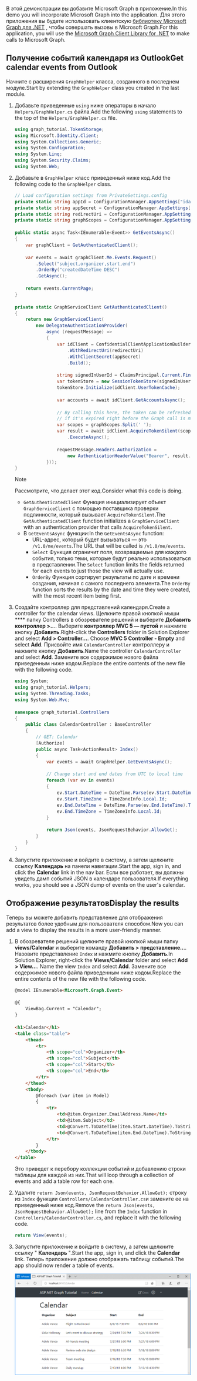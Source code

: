 <!-- markdownlint-disable MD002 MD041 -->

<span data-ttu-id="cb8dc-101">В этой демонстрации вы добавите Microsoft Graph в приложение.</span><span class="sxs-lookup"><span data-stu-id="cb8dc-101">In this demo you will incorporate Microsoft Graph into the application.</span></span> <span data-ttu-id="cb8dc-102">Для этого приложения вы будете использовать клиентскую [библиотеку Microsoft Graph для .NET](https://github.com/microsoftgraph/msgraph-sdk-dotnet) , чтобы совершать вызовы в Microsoft Graph.</span><span class="sxs-lookup"><span data-stu-id="cb8dc-102">For this application, you will use the [Microsoft Graph Client Library for .NET](https://github.com/microsoftgraph/msgraph-sdk-dotnet) to make calls to Microsoft Graph.</span></span>

## <a name="get-calendar-events-from-outlook"></a><span data-ttu-id="cb8dc-103">Получение событий календаря из Outlook</span><span class="sxs-lookup"><span data-stu-id="cb8dc-103">Get calendar events from Outlook</span></span>

<span data-ttu-id="cb8dc-104">Начните с расширения `GraphHelper` класса, созданного в последнем модуле.</span><span class="sxs-lookup"><span data-stu-id="cb8dc-104">Start by extending the `GraphHelper` class you created in the last module.</span></span>

1. <span data-ttu-id="cb8dc-105">Добавьте приведенные `using` ниже операторы в начало `Helpers/GraphHelper.cs` файла.</span><span class="sxs-lookup"><span data-stu-id="cb8dc-105">Add the following `using` statements to the top of the `Helpers/GraphHelper.cs` file.</span></span>

    ```cs
    using graph_tutorial.TokenStorage;
    using Microsoft.Identity.Client;
    using System.Collections.Generic;
    using System.Configuration;
    using System.Linq;
    using System.Security.Claims;
    using System.Web;
    ```

1. <span data-ttu-id="cb8dc-106">Добавьте в `GraphHelper` класс приведенный ниже код.</span><span class="sxs-lookup"><span data-stu-id="cb8dc-106">Add the following code to the `GraphHelper` class.</span></span>

    ```cs
    // Load configuration settings from PrivateSettings.config
    private static string appId = ConfigurationManager.AppSettings["ida:AppId"];
    private static string appSecret = ConfigurationManager.AppSettings["ida:AppSecret"];
    private static string redirectUri = ConfigurationManager.AppSettings["ida:RedirectUri"];
    private static string graphScopes = ConfigurationManager.AppSettings["ida:AppScopes"];

    public static async Task<IEnumerable<Event>> GetEventsAsync()
    {
        var graphClient = GetAuthenticatedClient();

        var events = await graphClient.Me.Events.Request()
            .Select("subject,organizer,start,end")
            .OrderBy("createdDateTime DESC")
            .GetAsync();

        return events.CurrentPage;
    }

    private static GraphServiceClient GetAuthenticatedClient()
    {
        return new GraphServiceClient(
            new DelegateAuthenticationProvider(
                async (requestMessage) =>
                {
                    var idClient = ConfidentialClientApplicationBuilder.Create(appId)
                        .WithRedirectUri(redirectUri)
                        .WithClientSecret(appSecret)
                        .Build();

                    string signedInUserId = ClaimsPrincipal.Current.FindFirst(ClaimTypes.NameIdentifier).Value;
                    var tokenStore = new SessionTokenStore(signedInUserId, HttpContext.Current);
                    tokenStore.Initialize(idClient.UserTokenCache);

                    var accounts = await idClient.GetAccountsAsync();

                    // By calling this here, the token can be refreshed
                    // if it's expired right before the Graph call is made
                    var scopes = graphScopes.Split(' ');
                    var result = await idClient.AcquireTokenSilent(scopes, accounts.FirstOrDefault())
                        .ExecuteAsync();

                    requestMessage.Headers.Authorization =
                        new AuthenticationHeaderValue("Bearer", result.AccessToken);
                }));
    }
    ```

    > [!NOTE]
    > <span data-ttu-id="cb8dc-107">Рассмотрите, что делает этот код.</span><span class="sxs-lookup"><span data-stu-id="cb8dc-107">Consider what this code is doing.</span></span>
    >
    > - <span data-ttu-id="cb8dc-108">`GetAuthenticatedClient` Функция инициализирует объект `GraphServiceClient` с помощью поставщика проверки подлинности, который вызывает `AcquireTokenSilent`.</span><span class="sxs-lookup"><span data-stu-id="cb8dc-108">The `GetAuthenticatedClient` function initializes a `GraphServiceClient` with an authentication provider that calls `AcquireTokenSilent`.</span></span>
    > - <span data-ttu-id="cb8dc-109">В `GetEventsAsync` функции:</span><span class="sxs-lookup"><span data-stu-id="cb8dc-109">In the `GetEventsAsync` function:</span></span>
    >   - <span data-ttu-id="cb8dc-110">URL-адрес, который будет вызываться — это `/v1.0/me/events`.</span><span class="sxs-lookup"><span data-stu-id="cb8dc-110">The URL that will be called is `/v1.0/me/events`.</span></span>
    >   - <span data-ttu-id="cb8dc-111">`Select` Функция ограничит поля, возвращаемые для каждого события, только теми, которые будут реально использоваться в представлении.</span><span class="sxs-lookup"><span data-stu-id="cb8dc-111">The `Select` function limits the fields returned for each events to just those the view will actually use.</span></span>
    >   - <span data-ttu-id="cb8dc-112">`OrderBy` Функция сортирует результаты по дате и времени создания, начиная с самого последнего элемента.</span><span class="sxs-lookup"><span data-stu-id="cb8dc-112">The `OrderBy` function sorts the results by the date and time they were created, with the most recent item being first.</span></span>

1. <span data-ttu-id="cb8dc-113">Создайте контроллер для представлений календаря.</span><span class="sxs-lookup"><span data-stu-id="cb8dc-113">Create a controller for the calendar views.</span></span> <span data-ttu-id="cb8dc-114">Щелкните правой кнопкой мыши \*\*\*\* папку Controllers в обозревателе решений и выберите **Добавить контроллер >..**.. Выберите **контроллер MVC 5 — пустой** и нажмите кнопку **Добавить**.</span><span class="sxs-lookup"><span data-stu-id="cb8dc-114">Right-click the **Controllers** folder in Solution Explorer and select **Add > Controller...**. Choose **MVC 5 Controller - Empty** and select **Add**.</span></span> <span data-ttu-id="cb8dc-115">Присвойте имя `CalendarController` контроллеру и нажмите кнопку **Добавить**.</span><span class="sxs-lookup"><span data-stu-id="cb8dc-115">Name the controller `CalendarController` and select **Add**.</span></span> <span data-ttu-id="cb8dc-116">Замените все содержимое нового файла приведенным ниже кодом.</span><span class="sxs-lookup"><span data-stu-id="cb8dc-116">Replace the entire contents of the new file with the following code.</span></span>

    ```cs
    using System;
    using graph_tutorial.Helpers;
    using System.Threading.Tasks;
    using System.Web.Mvc;

    namespace graph_tutorial.Controllers
    {
        public class CalendarController : BaseController
        {
            // GET: Calendar
            [Authorize]
            public async Task<ActionResult> Index()
            {
                var events = await GraphHelper.GetEventsAsync();

                // Change start and end dates from UTC to local time
                foreach (var ev in events)
                {
                    ev.Start.DateTime = DateTime.Parse(ev.Start.DateTime).ToLocalTime().ToString();
                    ev.Start.TimeZone = TimeZoneInfo.Local.Id;
                    ev.End.DateTime = DateTime.Parse(ev.End.DateTime).ToLocalTime().ToString();
                    ev.End.TimeZone = TimeZoneInfo.Local.Id;
                }

                return Json(events, JsonRequestBehavior.AllowGet);
            }
        }
    }
    ```

1. <span data-ttu-id="cb8dc-117">Запустите приложение и войдите в систему, а затем щелкните ссылку **Календарь** на панели навигации.</span><span class="sxs-lookup"><span data-stu-id="cb8dc-117">Start the app, sign in, and click the **Calendar** link in the nav bar.</span></span> <span data-ttu-id="cb8dc-118">Если все работает, вы должны увидеть дамп событий JSON в календаре пользователя.</span><span class="sxs-lookup"><span data-stu-id="cb8dc-118">If everything works, you should see a JSON dump of events on the user's calendar.</span></span>

## <a name="display-the-results"></a><span data-ttu-id="cb8dc-119">Отображение результатов</span><span class="sxs-lookup"><span data-stu-id="cb8dc-119">Display the results</span></span>

<span data-ttu-id="cb8dc-120">Теперь вы можете добавить представление для отображения результатов более удобным для пользователя способом.</span><span class="sxs-lookup"><span data-stu-id="cb8dc-120">Now you can add a view to display the results in a more user-friendly manner.</span></span>

1. <span data-ttu-id="cb8dc-121">В обозревателе решений щелкните правой кнопкой мыши папку **views/Calendar** и выберите команду **Добавить > представление..**.. Назовите представление `Index` и нажмите кнопку **Добавить**.</span><span class="sxs-lookup"><span data-stu-id="cb8dc-121">In Solution Explorer, right-click the **Views/Calendar** folder and select **Add > View...**. Name the view `Index` and select **Add**.</span></span> <span data-ttu-id="cb8dc-122">Замените все содержимое нового файла приведенным ниже кодом.</span><span class="sxs-lookup"><span data-stu-id="cb8dc-122">Replace the entire contents of the new file with the following code.</span></span>

    ```html
    @model IEnumerable<Microsoft.Graph.Event>

    @{
        ViewBag.Current = "Calendar";
    }

    <h1>Calendar</h1>
    <table class="table">
        <thead>
            <tr>
                <th scope="col">Organizer</th>
                <th scope="col">Subject</th>
                <th scope="col">Start</th>
                <th scope="col">End</th>
            </tr>
        </thead>
        <tbody>
            @foreach (var item in Model)
            {
                <tr>
                    <td>@item.Organizer.EmailAddress.Name</td>
                    <td>@item.Subject</td>
                    <td>@Convert.ToDateTime(item.Start.DateTime).ToString("M/d/yy h:mm tt")</td>
                    <td>@Convert.ToDateTime(item.End.DateTime).ToString("M/d/yy h:mm tt")</td>
                </tr>
            }
        </tbody>
    </table>
    ```

    <span data-ttu-id="cb8dc-123">Это приведет к перебору коллекции событий и добавлению строки таблицы для каждой из них.</span><span class="sxs-lookup"><span data-stu-id="cb8dc-123">That will loop through a collection of events and add a table row for each one.</span></span>

1. <span data-ttu-id="cb8dc-124">Удалите `return Json(events, JsonRequestBehavior.AllowGet);` строку из `Index` функции `Controllers/CalendarController.cs`и замените ее на приведенный ниже код.</span><span class="sxs-lookup"><span data-stu-id="cb8dc-124">Remove the `return Json(events, JsonRequestBehavior.AllowGet);` line from the `Index` function in `Controllers/CalendarController.cs`, and replace it with the following code.</span></span>

    ```cs
    return View(events);
    ```

1. <span data-ttu-id="cb8dc-125">Запустите приложение и войдите в систему, а затем щелкните ссылку " **Календарь** ".</span><span class="sxs-lookup"><span data-stu-id="cb8dc-125">Start the app, sign in, and click the **Calendar** link.</span></span> <span data-ttu-id="cb8dc-126">Теперь приложение должно отображать таблицу событий.</span><span class="sxs-lookup"><span data-stu-id="cb8dc-126">The app should now render a table of events.</span></span>

    ![Снимок экрана с таблицей событий](./images/add-msgraph-01.png)
